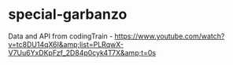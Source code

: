 # special-garbanzo
Data and API from codingTrain - https://www.youtube.com/watch?v=tc8DU14qX6I&amp;list=PLRqwX-V7Uu6YxDKpFzf_2D84p0cyk4T7X&amp;t=0s
